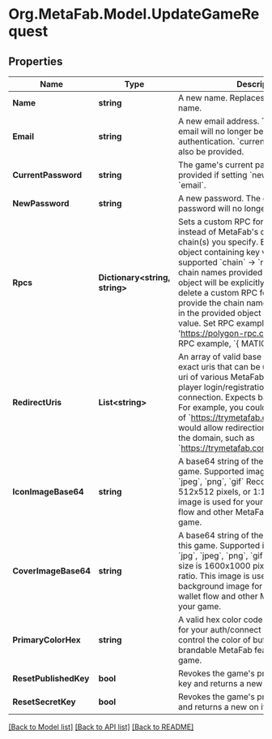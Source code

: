 
# Org.MetaFab.Model.UpdateGameRequest

## Properties

Name | Type | Description | Notes
------------ | ------------- | ------------- | -------------
**Name** | **string** | A new name. Replaces the game&#39;s current name. | [optional] 
**Email** | **string** | A new email address. The game&#39;s old email will no longer be valid for account authentication. &#x60;currentPassword&#x60; must also be provided. | [optional] 
**CurrentPassword** | **string** | The game&#39;s current password. Must be provided if setting &#x60;newPassword&#x60; or &#x60;email&#x60;. | [optional] 
**NewPassword** | **string** | A new password. The game&#39;s old password will no longer be valid. | [optional] 
**Rpcs** | **Dictionary&lt;string, string&gt;** | Sets a custom RPC for your game to use instead of MetaFab&#39;s default RPCs for the chain(s) you specify.  Expects a JSON object containing key value pairs of supported &#x60;chain&#x60; -&gt; &#x60;rpc url&#x60;. Only the chain names provided as keys in the object will be explicitly overriden. To delete a custom RPC for your game, provide the chain name to delete as a key in the provided object and &#x60;null&#x60; as the value.  Set RPC example, &#x60;{ MATIC: &#39;https://polygon-rpc.com&#39; }&#x60; Delete RPC example, &#x60;{ MATIC: null }&#x60; | [optional] 
**RedirectUris** | **List&lt;string&gt;** | An array of valid base redirect uris or exact uris that can be used for the redirect uri of various MetaFab features such as player login/registration and wallet connection.  Expects base or exact uris. For example, you could use include a uri of &#x60;https://trymetafab.com&#x60; and it would allow redirection to any valid uri on the domain, such as &#x60;https://trymetafab.com/play/game&#x60;. | [optional] 
**IconImageBase64** | **string** | A base64 string of the icon image for this game. Supported image formats are &#x60;jpg&#x60;, &#x60;jpeg&#x60;, &#x60;png&#x60;, &#x60;gif&#x60; Recommended size is 512x512 pixels, or 1:1 aspect ratio. This image is used for your auth/connect wallet flow and other MetaFab features for your game. | [optional] 
**CoverImageBase64** | **string** | A base64 string of the cover image for this game. Supported image formats are &#x60;jpg&#x60;, &#x60;jpeg&#x60;, &#x60;png&#x60;, &#x60;gif&#x60;. Recommended size is 1600x1000 pixels, or 16:10 aspect ratio.  This image is used as the background image for your auth/connect wallet flow and other MetaFab features for your game. | [optional] 
**PrimaryColorHex** | **string** | A valid hex color code. This color is used for your auth/connect wallet flow to control the color of buttons and other brandable MetaFab features for your game. | [optional] 
**ResetPublishedKey** | **bool** | Revokes the game&#39;s previous published key and returns a new one if true. | [optional] 
**ResetSecretKey** | **bool** | Revokes the game&#39;s previous secret key and returns a new on if true. | [optional] 

[[Back to Model list]](../README.md#documentation-for-models)
[[Back to API list]](../README.md#documentation-for-api-endpoints)
[[Back to README]](../README.md)

